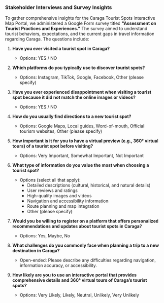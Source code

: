 ### Stakeholder Interviews and Survey Insights

To gather comprehensive insights for the Caraga Tourist Spots Interactive Map Portal, we administered a Google Form survey titled **"Assessment on Tourist Practices and Experiences."** The survey aimed to understand tourist behaviors, expectations, and the current gaps in travel information regarding Caraga. The questions include:

1. **Have you ever visited a tourist spot in Caraga?**  
   - Options: YES / NO

2. **Which platforms do you typically use to discover tourist spots?**  
   - Options: Instagram, TikTok, Google, Facebook, Other (please specify)

3. **Have you ever experienced disappointment when visiting a tourist spot because it did not match the online images or videos?**  
   - Options: YES / NO

4. **How do you usually find directions to a new tourist spot?**  
   - Options: Google Maps, Local guides, Word-of-mouth, Official tourism websites, Other (please specify)

5. **How important is it for you to have a virtual preview (e.g., 360° virtual tours) of a tourist spot before visiting?**  
   - Options: Very Important, Somewhat Important, Not Important

6. **What type of information do you value the most when choosing a tourist spot?**  
   - Options (select all that apply):  
     - Detailed descriptions (cultural, historical, and natural details)  
     - User reviews and ratings  
     - High-quality images and videos  
     - Navigation and accessibility information  
     - Route planning and map integration  
     - Other (please specify)

7. **Would you be willing to register on a platform that offers personalized recommendations and updates about tourist spots in Caraga?**  
   - Options: Yes, Maybe, No

8. **What challenges do you commonly face when planning a trip to a new destination in Caraga?**  
   - Open-ended: Please describe any difficulties regarding navigation, information accuracy, or accessibility.

9. **How likely are you to use an interactive portal that provides comprehensive details and 360° virtual tours of Caraga’s tourist spots?**  
   - Options: Very Likely, Likely, Neutral, Unlikely, Very Unlikely


